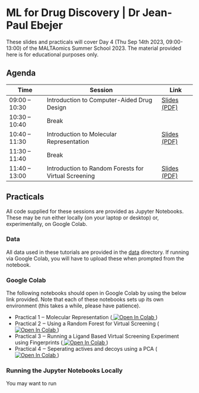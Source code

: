 # ML for Drug Discovery | Dr Jean-Paul Ebejer

These slides and practicals will cover Day 4 (Thu Sep 14th 2023, 09:00-13:00) of the MALTAomics Summer School 2023. The material provided here is for educational purposes only.

## Agenda

|Time         |Session                                             |Link                                                                            |
|-------------|----------------------------------------------------|--------------------------------------------------------------------------------|
|09:00 – 10:30|Introduction to Computer-Aided Drug Design          |[Slides (PDF)](slides/Day4_IntroductionToComputerAidedDrugDesign_DrJPEbejer.pdf)|
|10:30 – 10:40|Break                                               |                                                                                |
|10:40 – 11:30|Introduction to Molecular Representation            |[Slides (PDF)](slides/Day4_IntroductionToMolecularRepresentation_DrJPEbejer.pdf)|
|11:30 – 11:40|Break                                               |                                                                                |
|11:40 – 13:00|Introduction to Random Forests for Virtual Screening|[Slides (PDF)](slides/Day4_IntroductionToRandomForests_DrJPEbejer.pdf)          |


## Practicals

All code supplied for these sessions are provided as Jupyter Notebooks.  These may be run either locally (on your laptop or desktop) or, experimentally, on Google Colab.

### Data

All data used in these tutorials are provided in the [data](code/data/) directory. If running via Google Colab, you will have to upload these when prompted from the notebook.

### Google Colab

The following notebooks should open in Google Colab by using the below link provided. Note that each of these notebooks sets up its own environment (this takes a while, please have patience).

+ Practical 1 ‒ Molecular Representation (<a target="_blank" href="https://colab.research.google.com/github/BioGeMT/MALTAomics-Summer-School/blob/main/Day4_WorkshopVI_MachineLearningForDrugDiscovery/code/colab/practical1-cadd_molecular_representation_colab.ipynb">
  <img src="https://colab.research.google.com/assets/colab-badge.svg" alt="Open In Colab"/>
</a>)
+ Practical 2 ‒ Using a Random Forest for Virtual Screening (<a target="_blank" href="https://colab.research.google.com/github/BioGeMT/MALTAomics-Summer-School/blob/main/Day4_WorkshopVI_MachineLearningForDrugDiscovery/code/colab/practical2-cadd_ml_rf_model_colab.ipynb">
  <img src="https://colab.research.google.com/assets/colab-badge.svg" alt="Open In Colab"/>
</a>)
+ Practical 3 ‒ Running a Ligand Based Virtual Screening Experiment using Fingerprints (<a target="_blank" href="https://colab.research.google.com/github/BioGeMT/MALTAomics-Summer-School/blob/main/Day4_WorkshopVI_MachineLearningForDrugDiscovery/code/colab/practical3-cadd_lbvs_fingerprints_colab.ipynb">
  <img src="https://colab.research.google.com/assets/colab-badge.svg" alt="Open In Colab"/>
</a>)
+ Practical 4 ‒ Seperating actives and decoys using a PCA (<a target="_blank" href="https://colab.research.google.com/github/BioGeMT/MALTAomics-Summer-School/blob/main/Day4_WorkshopVI_MachineLearningForDrugDiscovery/code/colab/practical4-cadd_pca_colab.ipynb">
  <img src="https://colab.research.google.com/assets/colab-badge.svg" alt="Open In Colab"/>
</a>)

### Running the Jupyter Notebooks Locally

You may want to run




